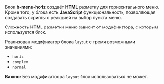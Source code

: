 ﻿Блок **b-menu-horiz** создаёт **HTML** разметку для горизонтального меню. Кроме того,
у блока есть **JavaScript** функциональность, позволяющая создавать скрипты с реакцией на
выбор пункта меню.

Сложность **HTML** разметки меню зависит от модификатора, с которым используется блок.

Реализован модификатор блока `layout` с тремя возможными значениями:

 * `horiz`
 * `complex`
 * `normal`

**Важно:** Без модификатоора  `layout` блок использоваться не может.
